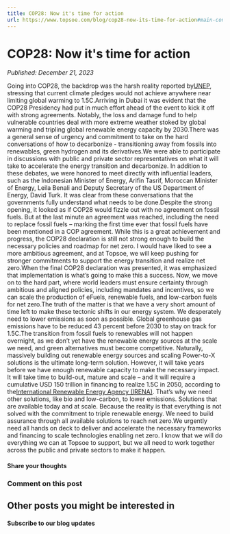 ```yaml
---
title: COP28: Now it's time for action
url: https://www.topsoe.com/blog/cop28-now-its-time-for-action#main-content
---
```


# COP28: Now it's time for action

*Published: December 21, 2023*

Going into COP28, the backdrop was the harsh reality reported by[UNEP](https://wedocs.unep.org/bitstream/handle/20.500.11822/43922/EGR2023.pdf?sequence=3&isAllowed=y), stressing that current climate pledges would not achieve anywhere near limiting global warming to 1.5C.Arriving in Dubai it was evident that the COP28 Presidency had put in much effort ahead of the event to kick it off with strong agreements. Notably, the loss and damage fund to help vulnerable countries deal with more extreme weather stoked by global warming and tripling global renewable energy capacity by 2030.There was a general sense of urgency and commitment to take on the hard conversations of how to decarbonize - transitioning away from fossils into renewables, green hydrogen and its derivatives.We were able to participate in discussions with public and private sector representatives on what it will take to accelerate the energy transition and decarbonize. In addition to these debates, we were honored to meet directly with influential leaders, such as the Indonesian Minister of Energy, Arifin Tasrif, Moroccan Minister of Energy, Leila Benali and Deputy Secretary of the US Department of Energy, David Turk. It was clear from these conversations that the governments fully understand what needs to be done.Despite the strong opening, it looked as if COP28 would fizzle out with no agreement on fossil fuels. But at the last minute an agreement was reached, including the need to replace fossil fuels – marking the first time ever that fossil fuels have been mentioned in a COP agreement. While this is a great achievement and progress, the COP28 declaration is still not strong enough to build the necessary policies and roadmap for net zero. I would have liked to see a more ambitious agreement, and at Topsoe, we will keep pushing for stronger commitments to support the energy transition and realize net zero.When the final COP28 declaration was presented, it was emphasized that implementation is what’s going to make this a success. Now, we move on to the hard part, where world leaders must ensure certainty through ambitious and aligned policies, including mandates and incentives, so we can scale the production of eFuels, renewable fuels, and low-carbon fuels for net zero.The truth of the matter is that we have a very short amount of time left to make these tectonic shifts in our energy system. We desperately need to lower emissions as soon as possible. Global greenhouse gas emissions have to be reduced 43 percent before 2030 to stay on track for 1.5C.The transition from fossil fuels to renewables will not happen overnight, as we don’t yet have the renewable energy sources at the scale we need, and green alternatives must become competitive. Naturally, massively building out renewable energy sources and scaling Power-to-X solutions is the ultimate long-term solution. However, it will take years before we have enough renewable capacity to make the necessary impact. It will take time to build-out, mature and scale – and it will require a cumulative USD 150 trillion in financing to realize 1.5C in 2050, according to the[International Renewable Energy Agency (IRENA)](/blog/lets-do-the-hard-part). That’s why we need other solutions, like bio and low-carbon, to lower emissions. Solutions that are available today and at scale. Because the reality is that everything is not solved with the commitment to triple renewable energy. We need to build assurance through all available solutions to reach net zero.We urgently need all hands on deck to deliver and accelerate the necessary frameworks and financing to scale technologies enabling net zero. I know that we will do everything we can at Topsoe to support, but we all need to work together across the public and private sectors to make it happen.

#### Share your thoughts

### Comment on this post

## Other posts you might be interested in

#### Subscribe to our blog updates